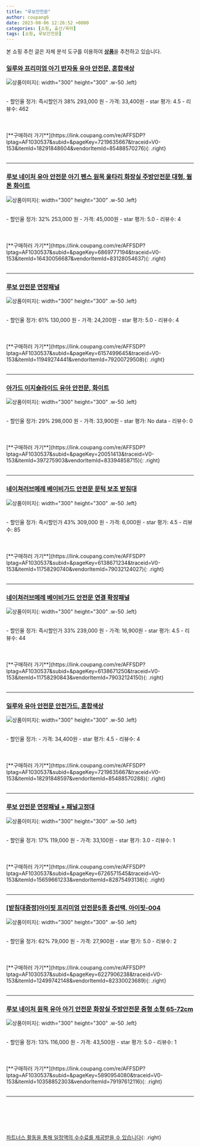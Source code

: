 ```yaml
---
title: "루보안전문"
author: coupang6
date: 2023-08-06 12:26:52 +0800
categories: [쇼핑, 출산/육아]
tags: [쇼핑, 루보안전문]
---
```


본 쇼핑 추천 글은 자체 분석 도구를 이용하여 [**상품**](https://link.coupang.com/a/bao1ui)을 추천하고 있습니다.

### [일루와 프리미엄 아기 반자동 유아 안전문, 혼합색상](https://link.coupang.com/re/AFFSDP?lptag=AF1030537&subid=&pageKey=7219635667&traceid=V0-153&itemId=18291848604&vendorItemId=85488570276)

![상품이미지](https://thumbnail9.coupangcdn.com/thumbnails/remote/230x230ex/image/vendor_inventory/4219/946e072f88ff77f11f65721f937b9dfce603434aea38520474c1e0d6ce80.jpg){: width="300" height="300" .w-50 .left}


<br>
- 할인율 정가: 즉시할인가 38%  293,000   원
- 가격: 33,400원
- star 평가: 4.5
- 리뷰수: 462
<br>
<br>
<br>
<br>
[**구매하러 가기**](https://link.coupang.com/re/AFFSDP?lptag=AF1030537&subid=&pageKey=7219635667&traceid=V0-153&itemId=18291848604&vendorItemId=85488570276){: .right}
<br>
<br>

---

### [루보 네이처 유아 안전문 아기 펜스 원목 울타리 화장실 주방안전문 대형, 웜톤 화이트](https://link.coupang.com/re/AFFSDP?lptag=AF1030537&subid=&pageKey=6869777194&traceid=V0-153&itemId=16430056687&vendorItemId=83128054637)

![상품이미지](https://thumbnail6.coupangcdn.com/thumbnails/remote/230x230ex/image/vendor_inventory/6d34/2d9c25dfef956e029881d5798d809a7f41b4af98162ae367c58b81d0dee0.jpg){: width="300" height="300" .w-50 .left}


<br>
- 할인율 정가: 32%  253,000   원
- 가격: 45,000원
- star 평가: 5.0
- 리뷰수: 4
<br>
<br>
<br>
<br>
[**구매하러 가기**](https://link.coupang.com/re/AFFSDP?lptag=AF1030537&subid=&pageKey=6869777194&traceid=V0-153&itemId=16430056687&vendorItemId=83128054637){: .right}
<br>
<br>

---

### [루보 안전문 연장패널](https://link.coupang.com/re/AFFSDP?lptag=AF1030537&subid=&pageKey=6157499645&traceid=V0-153&itemId=11949274441&vendorItemId=79200729508)

![상품이미지](https://thumbnail9.coupangcdn.com/thumbnails/remote/230x230ex/image/vendor_inventory/8e6b/49f3d8861f485549739b07d329d99d0e3b34d53bba61648596d741927378.jpg){: width="300" height="300" .w-50 .left}


<br>
- 할인율 정가: 61%  130,000   원
- 가격: 24,200원
- star 평가: 5.0
- 리뷰수: 4
<br>
<br>
<br>
<br>
[**구매하러 가기**](https://link.coupang.com/re/AFFSDP?lptag=AF1030537&subid=&pageKey=6157499645&traceid=V0-153&itemId=11949274441&vendorItemId=79200729508){: .right}
<br>
<br>

---

### [아가드 이지슬라이드 유아 안전문, 화이트](https://link.coupang.com/re/AFFSDP?lptag=AF1030537&subid=&pageKey=20051413&traceid=V0-153&itemId=397275903&vendorItemId=83394858715)

![상품이미지](https://thumbnail7.coupangcdn.com/thumbnails/remote/230x230ex/image/retail/images/2022/10/07/12/5/1a91bfad-6b87-4cb8-8bbb-2f367a2b9700.jpg){: width="300" height="300" .w-50 .left}


<br>
- 할인율 정가: 29%  298,000   원
- 가격: 33,900원
- star 평가: No data
- 리뷰수: 0
<br>
<br>
<br>
<br>
[**구매하러 가기**](https://link.coupang.com/re/AFFSDP?lptag=AF1030537&subid=&pageKey=20051413&traceid=V0-153&itemId=397275903&vendorItemId=83394858715){: .right}
<br>
<br>

---

### [네이쳐러브메레 베이비가드 안전문 문턱 보조 받침대](https://link.coupang.com/re/AFFSDP?lptag=AF1030537&subid=&pageKey=6138671234&traceid=V0-153&itemId=11758290740&vendorItemId=79032124027)

![상품이미지](https://thumbnail9.coupangcdn.com/thumbnails/remote/230x230ex/image/rs_quotation_api/ngzktxnd/fa48159d06094df7b6cf3475a124d6ca.jpg){: width="300" height="300" .w-50 .left}


<br>
- 할인율 정가: 즉시할인가 43%  309,000   원
- 가격: 6,000원
- star 평가: 4.5
- 리뷰수: 85
<br>
<br>
<br>
<br>
[**구매하러 가기**](https://link.coupang.com/re/AFFSDP?lptag=AF1030537&subid=&pageKey=6138671234&traceid=V0-153&itemId=11758290740&vendorItemId=79032124027){: .right}
<br>
<br>

---

### [네이쳐러브메레 베이비가드 안전문 연결 확장패널](https://link.coupang.com/re/AFFSDP?lptag=AF1030537&subid=&pageKey=6138671250&traceid=V0-153&itemId=11758290843&vendorItemId=79032124150)

![상품이미지](https://thumbnail10.coupangcdn.com/thumbnails/remote/230x230ex/image/rs_quotation_api/dhc2oczc/9d9e9cfa74e940749c7a9dd49edd286c.jpg){: width="300" height="300" .w-50 .left}


<br>
- 할인율 정가: 즉시할인가 33%  239,000   원
- 가격: 16,900원
- star 평가: 4.5
- 리뷰수: 44
<br>
<br>
<br>
<br>
[**구매하러 가기**](https://link.coupang.com/re/AFFSDP?lptag=AF1030537&subid=&pageKey=6138671250&traceid=V0-153&itemId=11758290843&vendorItemId=79032124150){: .right}
<br>
<br>

---

### [일루와 유아 안전문 안전가드, 혼합색상](https://link.coupang.com/re/AFFSDP?lptag=AF1030537&subid=&pageKey=7219635667&traceid=V0-153&itemId=18291848597&vendorItemId=85488570288)

![상품이미지](https://thumbnail9.coupangcdn.com/thumbnails/remote/230x230ex/image/vendor_inventory/4219/946e072f88ff77f11f65721f937b9dfce603434aea38520474c1e0d6ce80.jpg){: width="300" height="300" .w-50 .left}


<br>
- 할인율 정가: 
- 가격: 34,400원
- star 평가: 4.5
- 리뷰수: 4
<br>
<br>
<br>
<br>
[**구매하러 가기**](https://link.coupang.com/re/AFFSDP?lptag=AF1030537&subid=&pageKey=7219635667&traceid=V0-153&itemId=18291848597&vendorItemId=85488570288){: .right}
<br>
<br>

---

### [루보 안전문 연장패널 + 패널고정대](https://link.coupang.com/re/AFFSDP?lptag=AF1030537&subid=&pageKey=6726571545&traceid=V0-153&itemId=15659661233&vendorItemId=82875493136)

![상품이미지](https://thumbnail6.coupangcdn.com/thumbnails/remote/230x230ex/image/vendor_inventory/c3f5/fc1edf6771a52790d3b4fe75d4ba6b55a7136fe9694dc3cee15f342429b2.jpg){: width="300" height="300" .w-50 .left}


<br>
- 할인율 정가: 17%  119,000   원
- 가격: 33,100원
- star 평가: 3.0
- 리뷰수: 1
<br>
<br>
<br>
<br>
[**구매하러 가기**](https://link.coupang.com/re/AFFSDP?lptag=AF1030537&subid=&pageKey=6726571545&traceid=V0-153&itemId=15659661233&vendorItemId=82875493136){: .right}
<br>
<br>

---

### [[받침대증정]아이핏 프리미엄 안전문5종 중선택, 아이핏-004](https://link.coupang.com/re/AFFSDP?lptag=AF1030537&subid=&pageKey=6227906238&traceid=V0-153&itemId=12499742148&vendorItemId=82330023689)

![상품이미지](https://thumbnail7.coupangcdn.com/thumbnails/remote/230x230ex/image/vendor_inventory/3e6e/ec047adbd64a92e6f44831258cc1bb6f92a3f498d432393141fe8e6ed525.jpg){: width="300" height="300" .w-50 .left}


<br>
- 할인율 정가: 62%  79,000   원
- 가격: 27,900원
- star 평가: 5.0
- 리뷰수: 2
<br>
<br>
<br>
<br>
[**구매하러 가기**](https://link.coupang.com/re/AFFSDP?lptag=AF1030537&subid=&pageKey=6227906238&traceid=V0-153&itemId=12499742148&vendorItemId=82330023689){: .right}
<br>
<br>

---

### [루보 네이처 원목 유아 아기 안전문 화장실 주방안전문 중형 소형 65-72cm](https://link.coupang.com/re/AFFSDP?lptag=AF1030537&subid=&pageKey=5890954080&traceid=V0-153&itemId=10358852303&vendorItemId=79197612116)

![상품이미지](https://thumbnail9.coupangcdn.com/thumbnails/remote/230x230ex/image/vendor_inventory/b4ad/8b2924780b3d48f041de8d1b1a223122df64743e8131d6ce4883630ba820.jpg){: width="300" height="300" .w-50 .left}


<br>
- 할인율 정가: 13%  116,000   원
- 가격: 43,500원
- star 평가: 5.0
- 리뷰수: 1
<br>
<br>
<br>
<br>
[**구매하러 가기**](https://link.coupang.com/re/AFFSDP?lptag=AF1030537&subid=&pageKey=5890954080&traceid=V0-153&itemId=10358852303&vendorItemId=79197612116){: .right}
<br>
<br>

---
<br><br><br><br><br> [파트너스 활동을 통해 일정액의 수수료를 제공받을 수 있습니다](https://link.coupang.com/a/bao1ui){: .right}
